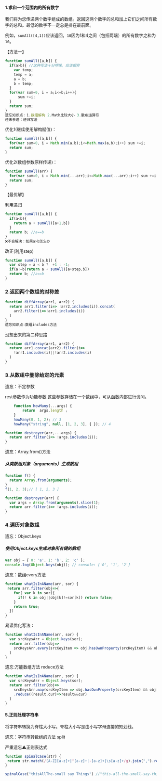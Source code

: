 #### 1.求和一个范围内的所有数字

我们将为您传递两个数字组成的数组。返回这两个数字的总和加上它们之间所有数字的总和。最低的数字不一定总是排在最前面。

例如，`sumAll([4,1])`应该返回，`10`因为1和4之间（包括两端）的所有数字之和为`10`。

【方法一】

```js
function sumAll([a,b]) {
  if(a>b){ //这种写法十分啰嗦，应该摒弃
    var temp;
    temp = a;
    a = b;
    b = temp;
  }
  for(var sum=0, i = a;i<=b;i++){
      sum +=i;
  }
  return sum;
}
遗忘知识点：1.数组解构 2.Math比较大小 3.散布运算符
还未参透：递归写法
```

优化1(继续使用解构赋值)：

```js
function sumAll([a,b]) { 
  for(var sum=0, i = Math.min(a,b);i<=Math.max(a,b);i++) sum +=i;
  return sum;
}
```

优化2(数组参数原样传递)：

```js
function sumAll(arr) {
  for(var sum=0, i = Math.min(...arr);i<=Math.max(...arr);i++) sum +=i;
  return sum;
}
```

【最优解】

利用递归

```js
function sumAll([a,b]) {
  if(a<b){
    return a + sumAll([a+1,b])
  }
  return b; //a==b
}
❌不会解决：如果a>b怎么办
```

改正(利用step)

```js
function sumAll([a,b]) {
  var step = a < b ?  +1 : -1; 
  if(a!=b)return a + sumAll([a+step,b])
  return b; //a==b
}
```

### 2.返回两个数组的对称差

```js
function diffArray(arr1, arr2) {
  return arr1.filter(i=> !arr2.includes(i)).concat(
    arr2.filter(i=>!arr1.includes(i))
  )
}
遗忘知识点:数组includes方法
```

没想出来的第二种思路

```js
function diffArray(arr1, arr2) {
  return arr1.concat(arr2).filter(i=>
    !arr1.includes(i)||!arr2.includes(i)
  )
}
```

### 3.从数组中删除给定的元素

遗忘：不定参数

rest参数作为功能参数.这些参数存储在一个数组中，可从函数内部进行访问。

```js
    function howMany(...args) {
        return  args.length ;
    }
    howMany(0, 1, 2); // 3
    howMany("string", null, [1, 2, 3], { }); // 4
```

```js
function destroyer(arr,...args) {
  return arr.filter(i=> !args.includes(i)); 
}
```

遗忘：Array.from()方法

##### 从类数组对象（arguments）生成数组

```js
function f() {
  return Array.from(arguments);
}
f(1, 2, 3);// [ 1, 2, 3 ]
```

```js
function destroyer(arr) {
  var args = Array.from(arguments).slice(1);
  return arr.filter(i=> !args.includes(i)); 
}
```

### 4.遍历对象数组

遗忘：Object.keys

##### 使用Object.keys生成对象所有键的数组

```js
var obj = { 0: 'a', 1: 'b', 2: 'c' };
console.log(Object.keys(obj)); // console: ['0', '1', '2']
```

遗忘：数组every方法

```js
function whatIsInAName(arr, sor) {
 return arr.filter(obj=>{
    for( var k in sor){
      if(! k in obj||obj[k]!=sor[k]) return false;
    }
    return true;
  })
}
```

易读优化写法：

```js
function whatIsInAName(arr, sor) {
  var srcKeysArr = Object.keys(sor);
  return arr.filter(obj=>
    srcKeysArr.every(srcKeyItem => obj.hasOwnProperty(srcKeyItem) && obj[srcKeyItem]==sor[srcKeyItem])
  ) 
}
```

遗忘:万能数组方法 reduce方法

```js
function whatIsInAName(arr, sor) {
  var srcKeysArr = Object.keys(sor);
  return arr.filter(obj=>
    srcKeysArr.map(srcKeyItem => obj.hasOwnProperty(srcKeyItem) && obj[srcKeyItem]==sor[srcKeyItem]) //true or false
    .reduce((result,cur)=>result&&cur)
  ) 
}
```

#### 5.正则处理字符串

将字符串转换为脊柱大小写。脊柱大小写是由小写字母连接的短划线。

遗忘：字符串转数组的方法 split

严重遗忘⚠️正则表达式

```js
function spinalCase(str) {
 return str.match(/[A-Z][a-z]+|^[a-z]+|-[a-z]+|\s[a-z]+/g).join(",").replace(/-|\s/g,"").replace(/,/g,"-").toLowerCase()
}

spinalCase("thisAllThe-small say Things") //"this-all-the-small-say-things"
```



